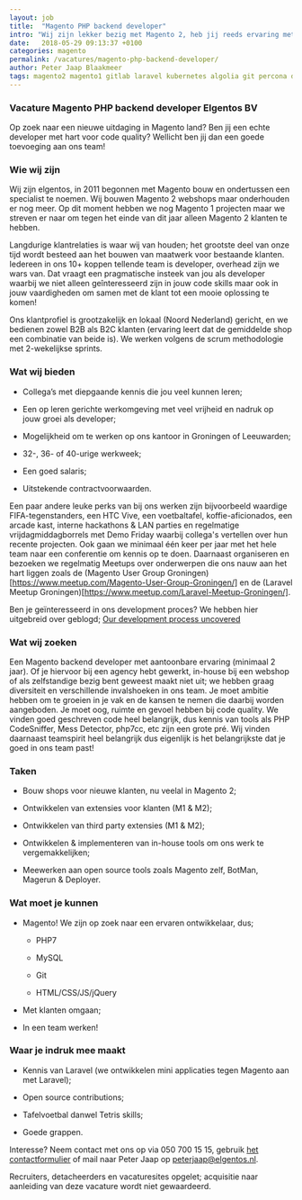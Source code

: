 ```yaml
---
layout: job
title:  "Magento PHP backend developer"
intro: "Wij zijn lekker bezig met Magento 2, heb jij reeds ervaring met Magento, kom op dan!"
date:   2018-05-29 09:13:37 +0100
categories: magento
permalink: /vacatures/magento-php-backend-developer/
author: Peter Jaap Blaakmeer
tags: magento2 magento1 gitlab laravel kubernetes algolia git percona docker
---
```


### Vacature Magento PHP backend developer Elgentos BV

Op zoek naar een nieuwe uitdaging in Magento land? Ben jij een echte developer met hart voor code quality? Wellicht ben jij dan een goede toevoeging aan ons team!

### Wie wij zijn

Wij zijn elgentos, in 2011 begonnen met Magento bouw en ondertussen een specialist te noemen. Wij bouwen Magento 2 webshops maar onderhouden er nog meer. Op dit moment hebben we nog Magento 1 projecten maar we streven er naar om tegen het einde van dit jaar alleen Magento 2 klanten te hebben.

Langdurige klantrelaties is waar wij van houden; het grootste deel van onze tijd wordt besteed aan het bouwen van maatwerk voor bestaande klanten. Iedereen in ons 10+ koppen tellende team is developer, overhead zijn we wars van. Dat vraagt een pragmatische insteek van jou als developer waarbij we niet alleen geînteresseerd zijn in jouw code skills maar ook in jouw vaardigheden om samen met de klant tot een mooie oplossing te komen!

Ons klantprofiel is grootzakelijk en lokaal (Noord Nederland) gericht, en we bedienen zowel B2B als B2C klanten (ervaring leert dat de gemiddelde shop een combinatie van beide is).  We werken volgens de scrum methodologie met 2-wekelijkse sprints.

### Wat wij bieden

* Collega’s met diepgaande kennis die jou veel kunnen leren;

* Een op leren gerichte werkomgeving met veel vrijheid en nadruk op jouw groei als developer;

* Mogelijkheid om te werken op ons kantoor in Groningen of Leeuwarden;

* 32-, 36- of 40-urige werkweek;

* Een goed salaris;

* Uitstekende contractvoorwaarden.

Een paar andere leuke perks van bij ons werken zijn bijvoorbeeld waardige FIFA-tegenstanders, een HTC Vive, een voetbaltafel, koffie-aficionados, een arcade kast, interne hackathons & LAN parties en regelmatige vrijdagmiddagborrels met Demo Friday waarbij collega's vertellen over hun recente projecten. Ook gaan we minimaal één keer per jaar met het hele team naar een conferentie om kennis op te doen. Daarnaast organiseren en bezoeken we regelmatig Meetups over onderwerpen die ons nauw aan het hart liggen zoals de (Magento User Group Groningen)[https://www.meetup.com/Magento-User-Group-Groningen/] en de (Laravel Meetup Groningen)[https://www.meetup.com/Laravel-Meetup-Groningen/].

Ben je geïnteresseerd in ons development proces? We hebben hier uitgebreid over geblogd; [Our development process uncovered](http://elgentos.nl/blog/our-development-process-uncovered/)

### Wat wij zoeken

Een Magento backend developer met aantoonbare ervaring (minimaal 2 jaar). Of je hiervoor bij een agency hebt gewerkt, in-house bij een webshop of als zelfstandige bezig bent geweest maakt niet uit; we hebben graag diversiteit en verschillende invalshoeken in ons team. Je moet ambitie hebben om te groeien in je vak en de kansen te nemen die daarbij worden aangeboden. Je moet oog, ruimte en gevoel hebben bij code quality. We vinden goed geschreven code heel belangrijk, dus kennis van tools als PHP CodeSniffer, Mess Detector, php7cc, etc zijn een grote pré. Wij vinden daarnaast teamspirit heel belangrijk dus eigenlijk is het belangrijkste dat je goed in ons team past!

### Taken

* Bouw shops voor nieuwe klanten, nu veelal in Magento 2;

* Ontwikkelen van extensies voor klanten (M1 & M2);

* Ontwikkelen van third party extensies (M1 & M2);

* Ontwikkelen & implementeren van in-house tools om ons werk te vergemakkelijken;

* Meewerken aan open source tools zoals Magento zelf, BotMan, Magerun & Deployer.

### Wat moet je kunnen

* Magento! We zijn op zoek naar een ervaren ontwikkelaar, dus;

    * PHP7

    * MySQL

    * Git

    * HTML/CSS/JS/jQuery

* Met klanten omgaan;

* In een team werken!

### Waar je indruk mee maakt

* Kennis van Laravel (we ontwikkelen mini applicaties tegen Magento aan met Laravel);

* Open source contributions;

* Tafelvoetbal danwel Tetris skills;

* Goede grappen.

Interesse? Neem contact met ons op via 050 700 15 15, gebruik [het contactformulier](#contact "contact") of mail naar Peter Jaap op [peterjaap@elgentos.nl](mailto:peterjaap@elgentos.nl).

Recruiters, detacheerders en vacaturesites opgelet; acquisitie naar aanleiding van deze vacature wordt niet gewaardeerd.
